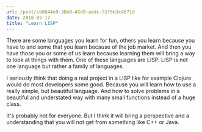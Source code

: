 ```yaml
---
url: /post/cb8644e9-38e0-45d9-aedc-51f5b3c4871d
date: 2018-05-17
title: "Learn LISP"
---
```


There are some languages you learn for fun, others you learn because you have to and some that you learn because of the job market. And then you have those you or some of us learn because learning them will bring a way to look at things with them. One of these languages are LISP. LISP is not one language but rather a family of languages.

I seriously think that doing a real project in a LISP like for example Clojure would do most developers some good. Because you will learn how to use a really simple, but beautiful language. And how to solve problems in a beautiful and understated way with many small functions instead of a huge class. 

It's probably not for everyone. But I think it will bring a perspective and a understanding that you will not get from something like C++ or Java. 